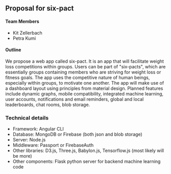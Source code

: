 ## Proposal for six-pact

#### Team Members
- Kit Zellerbach
- Petra Kumi

#### Outline
We propose a web app called six-pact. It is an app that will facilitate weight loss competitions within groups.
Users can be part of "six-pacts", which are essentially groups containing members who are striving for weight loss or 
fitness goals. The app uses the competitive nature of human beings, especially within groups, to motivate one another.
The app will make use of a dashboard layout using principles from material design. Planned features include dynamic graphs,
mobile compatibility, integrated machine learning, user accounts, notifications and email reminders, global and local leaderboards,
chat rooms, blob storage.


### Technical details
- Framework: Angular CLI
- Database: MongoDB or Firebase (both json and blob storage)
- Server: Node.js
- Middleware: Passport or FirebaseAuth
- Other libraries: D3.js, Three.js, Babylon.js, Tensorflow.js (most likely will be more)
- Other components: Flask python server for backend machine learning code
